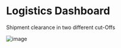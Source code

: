# Logistics Dashboard

Shipment clearance in two different cut-Offs

![image](https://github.com/user-attachments/assets/f5b1742a-f6f5-4294-9133-da24d208a422)


